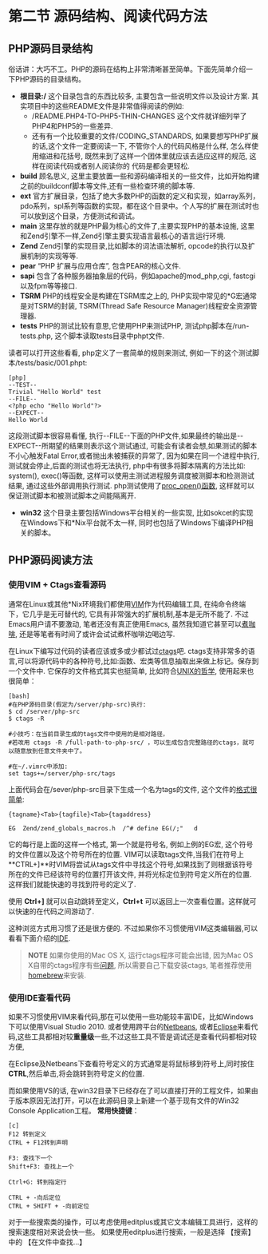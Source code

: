 # 第二节 源码结构、阅读代码方法

## PHP源码目录结构
  俗话讲：大巧不工。PHP的源码在结构上非常清晰甚至简单。下面先简单介绍一下PHP源码的目录结构。

* **根目录:/** 这个目录包含的东西比较多, 主要包含一些说明文件以及设计方案. 其实项目中的这些README文件是非常值得阅读的例如:
	- /README.PHP4-TO-PHP5-THIN-CHANGES 这个文件就详细列举了PHP4和PHP5的一些差异.
	- 还有有一个比较重要的文件/CODING_STANDARDS, 如果要想写PHP扩展的话,这个文件一定要阅读一下,
		不管你个人的代码风格是什么样, 怎么样使用缩进和花括号, 既然来到了这样一个团体里就应该去适应这样的规范, 这样在阅读代码或者别人阅读你的
		代码是都会更轻松. 
* **build** 顾名思义, 这里主要放置一些和源码编译相关的一些文件，比如开始构建之前的buildconf脚本等文件,还有一些检查环境的脚本等.
* **ext**   官方扩展目录，包括了绝大多数PHP的函数的定义和实现，如array系列，pdo系列，spl系列等函数的实现，都在这个目录中。个人写的扩展在测试时也可以放到这个目录，方便测试和调试。
* **main**  这里存放的就是PHP最为核心的文件了,主要实现PHP的基本设施, 这里和Zend引擎不一样,Zend引擎主要实现语言最核心的语言运行环境.
* **Zend**  Zend引擎的实现目录,比如脚本的词法语法解析, opcode的执行以及扩展机制的实现等等.
* **pear**  “PHP 扩展与应用仓库”, 包含PEAR的核心文件.
* **sapi**  包含了各种服务器抽象层的代码，例如apache的mod_php,cgi, fastcgi以及fpm等等接口.
* **TSRM**  PHP的线程安全是构建在TSRM库之上的, PHP实现中常见的\*G宏通常是对TSRM的封装, TSRM(Thread Safe Resource Manager)线程安全资源管理器.
* **tests**  PHP的测试比较有意思,它使用PHP来测试PHP, 测试php脚本在/run-tests.php, 这个脚本读取tests目录中phpt文件.

读者可以打开这些看看, php定义了一套简单的规则来测试, 例如一下的这个测试脚本/tests/basic/001.phpt:

	[php]
	--TEST--
	Trivial "Hello World" test
	--FILE--
	<?php echo "Hello World"?>
	--EXPECT--
	Hello World

这段测试脚本很容易看懂, 执行--FILE--下面的PHP文件,如果最终的输出是--EXPECT--所期望的结果则表示这个测试通过, 可能会有读者会想,如果测试的脚本
不小心触发Fatal Error,或者抛出未被捕获的异常了, 因为如果在同一个进程中执行,测试就会停止,后面的测试也将无法执行, php中有很多将脚本隔离的方法比如:
system(), exec()等函数, 这样可以使用主测试进程服务调度被测脚本和检测测试结果, 通过这些外部调用执行测试.
php测试使用了[proc_open()函数](http://www.php.net/manual/en/function.proc-open.php), 这样就可以保证测试脚本和被测试脚本之间能隔离开.

* **win32**  这个目录主要包括Windows平台相关的一些实现, 比如sokcet的实现在Windows下和\*Nix平台就不太一样, 同时也包括了Windows下编译PHP相关的脚本。 

## PHP源码阅读方法
### 使用VIM + Ctags查看源码
通常在Linux或其他\*Nix环境我们都使用[VIM](http://www.vim.org/)作为代码编辑工具, 在纯命令终端下，它几乎是无可替代的, 它具有非常强大的扩展机制,基本是无所不能了.
不过Emacs用户请不要激动, 笔者还没有真正使用Emacs, 虽然我知道它甚至可以[煮咖啡](http://people.ku.edu/~syliu/shredderyin/emacs_power.html),
还是等笔者有时间了或许会试试煮杯咖啡边喝边写.

在Linux下编写过代码的读者应该或多或少都试过[ctags](http://ctags.sourceforge.net/)吧.
ctags支持非常多的语言,可以将源代码中的各种符号,比如:函数、宏类等信息抽取出来做上标记。保存到一个文件中.
它保存的文件格式其实也挺简单, 比如符合[UNIX的哲学](http://zh.wikipedia.org/zh/Unix%E5%93%B2%E5%AD%A6),
使用起来也很简单：

    [bash]
    #在PHP源码目录(假定为/server/php-src)执行:
    $ cd /server/php-src
    $ ctags -R

	#小技巧：在当前目录生成的tags文件中使用的是相对路径，
	#若改用 ctags -R /full-path-to-php-src/ ，可以生成包含完整路径的ctags，就可以随意放到任意文件夹中了。 

    #在~/.vimrc中添加:
    set tags+=/server/php-src/tags

上面代码会在/sever/php-src目录下生成一个名为tags的文件, 这个文件的[格式很简单](http://ctags.sourceforge.net/FORMAT):

	{tagname}<Tab>{tagfile}<Tab>{tagaddress}

	EG  Zend/zend_globals_macros.h  /^# define EG(/;"   d
它的每行是上面的这样一个格式, 第一个就是符号名, 例如上例的EG宏, 这个符号的文件位置以及这个符号所在的位置.
VIM可以读取tags文件,当我们在符号上**CTRL+]**时VIM将尝试从tags文件中寻找这个符号,如果找到了则根据该符号所在的文件已经该符号的位置打开该文件,
并将光标定位到符号定义所在的位置. 这样我们就能快速的寻找到符号的定义了.

使用 **Ctrl+]** 就可以自动跳转至定义，**Ctrl+t** 可以返回上一次查看位置。这样就可以快速的在代码之间游动了.

这种浏览方式用习惯了还是很方便的. 不过如果你不习惯使用VIM这类编辑器,可以看看下面介绍的[IDE](http://zh.wikipedia.org/wiki/%E9%9B%86%E6%88%90%E5%BC%80%E5%8F%91%E7%8E%AF%E5%A2%83).

>**NOTE**
>如果你使用的Mac OS X, 运行ctags程序可能会出错, 因为Mac OS X自带的ctags程序有些[问题](http://adamyoung.net/Exuberant-Ctags-OS-X),
>所以需要自己下载安装ctags, 笔者推荐使用[homebrew](https://github.com/mxcl/homebrew)来安装.


### 使用IDE查看代码
如果不习惯使用VIM来看代码,那在可以使用一些功能较丰富IDE，比如Windows下可以使用Visual Studio 2010. 或者使用跨平台的[Netbeans](http://www.netbeans.org/),
或者[Eclipse](http://www.eclipse.org/)来看代码,这些工具都相对较**重量级**一些,不过这些工具不管是调试还是查看代码都相对较方便,

在Eclipse及Netbeans下查看符号定义的方式通常是将鼠标移到符号上,同时按住**CTRL**,然后单击,将会跳转到符号定义的位置.

而如果使用VS的话, 在win32目录下已经存在了可以直接打开的工程文件，如果由于版本原因无法打开，可以在此源码目录上新建一个基于现有文件的Win32 Console Application工程。
**常用快捷键**：

    [c]
    F12 转到定义
    CTRL + F12转到声明

    F3: 查找下一个
    Shift+F3: 查找上一个

    Ctrl+G: 转到指定行

    CTRL + -向后定位
    CTRL + SHIFT + -向前定位

对于一些搜索类的操作，可以考虑使用editplus或其它文本编辑工具进行，这样的搜索速度相对来说会快一些。 
如果使用editplus进行搜索，一般是选择 【搜索】 中的 【在文件中查找...】

